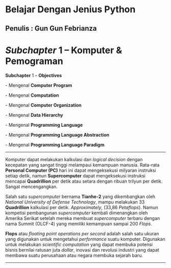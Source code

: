 # Belajar Dengan Jenius Python

## Penulis : Gun Gun Febrianza

# *Subchapter* 1 – Komputer & Pemograman

**Subchapter** 1 – **Objectives**

\-    Mengenal **Computer Program**

\-    Mengenal **Computation**

\-    Mengenal **Computer Organization**

\-    Mengenal **Data Hierarchy**

\-    Mengenal **Programming Language**

\-    Mengenal **Programming Language Abstraction**

\-    Mengenal **Programming Language Paradigm**

--------------------------------

Komputer dapat melakukan kalkulasi dan *logical decision* dengan kecepatan yang sangat tinggi melampaui kemampuan manusia. Rata-rata **Personal Computer (PC)** hari ini dapat mengeksekusi milyaran instruksi setiap detik, namun **Supercomputer** dapat mengeksekusi instruksi mencapai **Quadrillion** per detik atau setara dengan ribuan trilyun per detik. Sangat mencengangkan.

Salah satu *supercomputer* bernama **Tianhe-2** yang dikembangkan oleh *National University of Defense Technology*, mampu melakukan 33 **Quadrillion** kalkulasi per detik. *Approximately*, (33,86 *Petaflops*). Namun kompetisi pembangunan *supercomputer* kembali dimenangkan oleh Amerika Serikat setelah mereka membuat *supercomputer* terbaru dengan nama Summit (OLCF-4) yang memiliki kemampuan sampai 200 *Flops*.

**Flops** atau *floating point operations per second* adalah salah satu ukuran yang digunakan untuk mengetahui *performance* suatu komputer. Digunakan untuk melakukan *scientific computation* yang dapat membuka potensi bisnis bernilai ratusan juta *dollar*, inovasi dan revolusi industri yang dapat membawa suatu perusahaan atau negara membuka sejarah baru.

--------------



 

